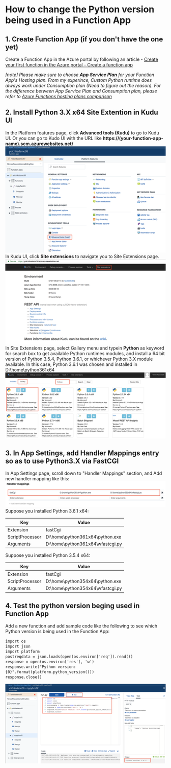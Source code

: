 # How to change the Python version being used in a Function App

## 1. Create Function App (if you don't have the one yet)
Create a Function App in the Azure portal by following an article - [Create your first function in the Azure portal - Create a function app](https://docs.microsoft.com/en-us/azure/azure-functions/functions-create-first-azure-function#create-a-function-app) 

*[note] Please make sure to choose **App Service Plan** for your Function App's Hosting plan.
From my experince, Custom Python runtime does always work under Consumption plan (Need to figure out the reason). For the difference between App Service Plan and Consumption plan, please refer to [Azure Functions hosting plans comparison](https://github.com/MicrosoftDocs/azure-docs/blob/master/articles/azure-functions/functions-scale.md)*

## 2. Install Python 3.X x64 Site Extention in Kudu UI

In the Platform features page, click **Advanced tools (Kudu)** to go to Kudu UI. Or you can go to Kudo UI with the URL like **https://(your-function-app-name).scm.azurewebsites.net/**
![](../img/custom-python-version-1.png)
In Kudu UI, click **Site extensions** to navigate you to Site Extensions page.
![](../img/custom-python-version-2.png)
In Site Extensions page, select Gallery menu and typein **Python** as keyword for search box to get available Python runtimes modules, and install a 64 bit version of Python 3.5.4, Python 3.6.1, or whichever Python 3.X module available. In this case, Python 3.6.1 was chosen and installed in D:\home\python361x64
![](../img/custom-python-version-3.png)

## 3. In App Settings, add Handler Mappings entry so as to use Python3.X via FastCGI

In App Settings page, scroll down to "Handler Mappings" section, and Add new handler mapping like this:
![](../img/custom-python-version-4.png)
Suppose you installed Python 3.6.1 x64:

| Key | Value
| ------------- | ------------- | 
| Extension | fastCgi | 
| ScriptProcessor | D:\home\python361x64\python.exe | 
| Arguments | D:\home\python361x64\wfastcgi.py | 

Suppose you installed Python 3.5.4 x64:

| Key | Value
| ------------- | ------------- | 
| Extension | fastCgi | 
| ScriptProcessor | D:\home\python354x64\python.exe | 
| Arguments | D:\home\python354x64\wfastcgi.py | 

## 4. Test the python version beging used in Function App
Add a new function and add sample code like the following to see which Python version is being used in the Function App:
```
import os
import json
import platform
postreqdata = json.loads(open(os.environ['req']).read())
response = open(os.environ['res'], 'w')
response.write("Python version: {0}".format(platform.python_version())) 
response.close()
```
![](../img/custom-python-version-5.png)
